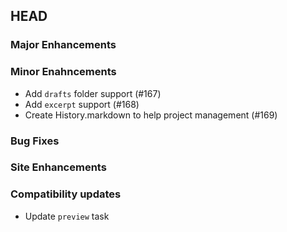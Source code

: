 ## HEAD

### Major Enhancements

### Minor Enahncements
  * Add `drafts` folder support (#167)
  * Add `excerpt` support (#168)
  * Create History.markdown to help project management (#169)

### Bug Fixes

### Site Enhancements

### Compatibility updates
  * Update `preview` task

